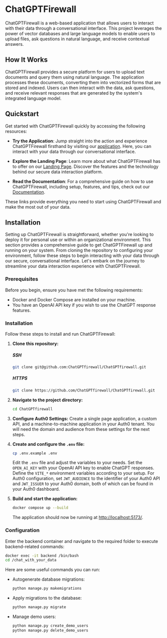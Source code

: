 
# ChatGPTFirewall


ChatGPTFirewall is a web-based application that allows users to interact with their data through a conversational interface. This project leverages the power of vector databases and large language models to enable users to upload files, ask questions in natural language, and receive contextual answers.


## How It Works

ChatGPTFirewall provides a secure platform for users to upload text documents and query them using natural language. The application processes these documents, converting them into vectorized forms that are stored and indexed. Users can then interact with the data, ask questions, and receive relevant responses that are generated by the system's integrated language model.


## Quickstart

Get started with ChatGPTFirewall quickly by accessing the following resources:

- **Try the Application**: Jump straight into the action and experience ChatGPTFirewall firsthand by visiting our [application](https://chatgpt.enclaive.io/). Here, you can interact with your data through our conversational interface.

- **Explore the Landing Page**: Learn more about what ChatGPTFirewall has to offer on our [Landing Page](https://chatgptfirewall.github.io/ChatGPTfirewall/). Discover the features and the technology behind our secure data interaction platform.

- **Read the Documentation**: For a comprehensive guide on how to use ChatGPTFirewall, including setup, features, and tips, check out our [Documentation](https://chatgptfirewall.gitbook.io/chatgptfirewall/).

These links provide everything you need to start using ChatGPTFirewall and make the most out of your data.

## Installation

Setting up ChatGPTFirewall is straightforward, whether you're looking to deploy it for personal use or within an organizational environment. This section provides a comprehensive guide to get ChatGPTFirewall up and running on your system. From cloning the repository to configuring your environment, follow these steps to begin interacting with your data through our secure, conversational interface. Let's embark on the journey to streamline your data interaction experience with ChatGPTFirewall.

### Prerequisites

Before you begin, ensure you have met the following requirements:
- Docker and Docker Compose are installed on your machine.
- You have an OpenAI API key if you wish to use the ChatGPT response features.

### Installation

Follow these steps to install and run ChatGPTFirewall:

1. **Clone this repository:**
   ##### SSH
   ```sh
   git clone git@github.com:ChatGPTfirewall/ChatGPTfirewall.git
   ```
   ##### HTTPS
   ```sh
   git clone https://github.com/ChatGPTfirewall/ChatGPTfirewall.git
   ```

2. **Navigate to the project directory:**
   ```sh
   cd ChatGPTfirewall
   ```

3. **Configure Auth0 Settings:**
   Create a single page application, a custom API, and a machine-to-machine application in your Auth0 tenant. You will need the domain and audience from these settings for the next steps.

4. **Create and configure the `.env` file:**
   ```sh
   cp .env.example .env
   ```
   Edit the `.env` file and adjust the variables to your needs. Set the `OPEN_AI_KEY` with your OpenAI API key to enable ChatGPT responses. Define the `VITE_*` environment variables according to your setup. For Auth0 configuration, set `JWT_AUDIENCE` to the identifier of your Auth0 API and `JWT_ISSUER` to your Auth0 domain, both of which can be found in your Auth0 dashboard.

5. **Build and start the application:**
   ```sh
   docker compose up --build
   ```
   The application should now be running at [http://localhost:5173/](http://localhost:5173/).

### Configuration

Enter the backend container and navigate to the required folder to execute backend-related commands:

```sh
docker exec -it backend /bin/bash
cd /chat_with_your_data
```

Here are some useful commands you can run:

- Autogenerate database migrations:
  ```sh
  python manage.py makemigrations
  ```
- Apply migrations to the database:
  ```sh
  python manage.py migrate
  ```
- Manage demo users:
  ```sh
  python manage.py create_demo_users
  python manage.py delete_demo_users
  ```
